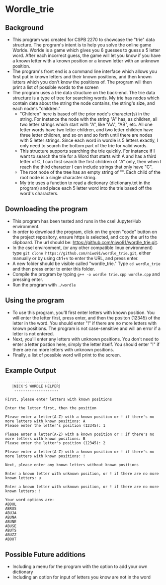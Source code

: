 # Wordle_trie

## Background
* This program was created for CSPB 2270 to showcase the "trie" data structure. The program's intent is to help you solve the online game Worlde. Worlde is a game which gives you 6 guesses to guess a 5 letter word. After each incorrect guess, the game will let you know if you have a known letter with a known position or a known letter with an unknown position.
* The program's front end is a command line interface which allows you first put in known letters and their known positions, and then known letters which you don't know the positions of. The program will then print a list of possible words to the screen
* The program uses a trie data structure on the back-end. The trie data structure is a type of tree for searching words. My trie has nodes which contain data about the string the node contains, the string's size, and each node's "children."
  * "Children" here is based off the prior node's character(s) in the string. For instance the node with the string "A" has, as children, all two letter strings which start with "A", like "AA", "AB", etc. All one letter words have two letter children, and two letter children have three letter children, and so on and so forth until there are nodes with 5 letter strings. Since each word in wordle is 5 letters exactly, I only need to search the bottom part of the trie for valid words.
  * This structure supports searching the trie quickly. For instance if I want to search the trie for a Word that starts with A and has a third letter of C, I can first search the first children of "A" only, then when I reach the third character I can include strings that only have "C".
  * The root node of the tree has an empty string of "". Each child of the root node is a single character string.
  * My trie uses a function to read a dictionary (dictionary.txt in the program) and place each 5 letter word into the trie based off the word's characters.

## Downloading the program
* This program has been tested and runs in the csel JupyterHub environment.
* In order to download the program, click on the green "code" button on the project repository, ensure https is selected, and copy the url to the clipboard. The url should be: https://github.com/niwo91/wordle_trie.git.
* In the csel environment, (or any other compatible linux environment) type `git clone https://github.com/niwo91/wordle_trie.git`, either manually or by using ctrl+v to enter the URL, and press enter.
* A new folder should be visible called "wordle_trie." Type `cd wordle_trie` and then press enter to enter this folder.
* Compile the program by typing `g++ -o wordle trie.cpp wordle.cpp` and pressing enter.
* Run the program with `./wordle`

## Using the program
* To use this program, you'll first enter letters with known position. You will enter the letter first, press enter, and then the positon (12345) of the letter in the word. You should enter "!" if there are no more letters with known positions. The program is not case-sensitive and will an error if a letter is not entered.
* Next, you'll enter any letters with unknown positions. You don't need to enter a letter postion here, simply the letter itself. You should enter "!" if there are no more letters with unknown positions.
* Finally, a list of possible word will print to the screen.

## Example Output
```
    --------------------
   |NICK'S WORDLE HELPER|
    --------------------

First, please enter letters with known positions

Enter the letter first, then the position

Please enter a letter(A-Z) with a known position or ! if there's no more letters with known positions: A
Please enter the letter's position (12345): 1

Please enter a letter(A-Z) with a known position or ! if there's no more letters with known positions: B
Please enter the letter's position (12345): 2

Please enter a letter(A-Z) with a known position or ! if there's no more letters with known positions: !

Next, please enter any known letters without known positions 

Enter a known letter with unknown position, or ! if there are no more known letters: u

Enter a known letter with unknown position, or ! if there are no more known letters: !

Your word options are: 
ABDUL
ABRUS
ABUJA
ABUNA
ABUNE
ABUSE
ABUTS
ABUZZ
ABOUT
```

## Possible Future additions
* Including a menu for the program with the option to add your own dictionary
* Including an option for input of letters you know are not in the word


